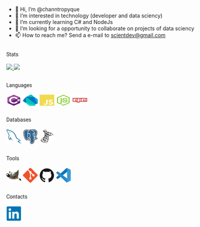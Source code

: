 - 👋 Hi, I’m @channtropyque
- 👀 I’m interested in technology (developer and data sciency)
- 🌱 I’m currently learning C# and NodeJs
- 💞️ I’m looking for a opportunity to collaborate on projects of data sciency
- 📫 How to reach me? Send a e-mail to scientdev@gmail.com

<!---
Channtropyque/Channtropyque is a ✨ special ✨ repository because its `README.md` (this file) appears on your GitHub profile.
You can click the Preview link to take a look at your changes.
--->
##
<div>
  <div style="font-family: Roboto, Arial">Stats</div><br>
  <a href="https://github.com/channtropyque">
  <img height="180em" src="https://github-readme-stats.vercel.app/api?username=channtropyque&show_icons=true&theme=merko&include_all_commits=true&count_private=true"/>
  <img height="180em" src="https://github-readme-stats.vercel.app/api/top-langs/?username=channtropyque&layout=compact&langs_count=7&theme=merko"/></a>
</div>

##
<div style="display: inline_block">
  <div style="font-family: Roboto, Arial">Languages</div><br>
  <img align="center" alt="Channtropyque-Csharp" height="30" width="40" src="https://raw.githubusercontent.com/devicons/devicon/master/icons/csharp/csharp-original.svg">
  <img align="center" alt="Channtropyque-Dart" height="30" width="40" src="https://github.com/devicons/devicon/blob/master/icons/dart/dart-original.svg">
  <img align="center" alt="Channtropyque-Js" height="30" width="40" src="https://raw.githubusercontent.com/devicons/devicon/master/icons/javascript/javascript-plain.svg">
  <img align="center" alt="Channtropyque-nodejs" height="30" width="40" src="https://github.com/devicons/devicon/blob/master/icons/nodejs/nodejs-original.svg">
  <img align="center" alt="Channtropyque-nodejs" height="30" width="40" src="https://github.com/devicons/devicon/blob/master/icons/npm/npm-original-wordmark.svg">
</div>

##
<div style="display: inline_block">
  <div style="font-family: Roboto, Arial">Databases</div><br>
  <img align="center" alt="channtropyque-mysql" heigt="30" width="40" src="https://github.com/devicons/devicon/blob/master/icons/mysql/mysql-original.svg"/>
  <img align="center" alt="channtropyque-postgresql" heigt="30" width="40" src="https://github.com/devicons/devicon/blob/master/icons/postgresql/postgresql-original.svg"/>
  <img align="center" alt="channtropyque-sqlserver" heigt="30" width="40" src="https://github.com/devicons/devicon/blob/master/icons/microsoftsqlserver/microsoftsqlserver-plain.svg"/>
</div>

##
<div style="display: inline_block">
  <div style="font-family: Roboto, Arial">Tools</div><br>
  <img align="center" alt="channtropyque-gimp" heigt="30" width="40" src="https://github.com/devicons/devicon/blob/master/icons/gimp/gimp-original.svg"/>
  <img align="center" alt="channtropyque-git" heigt="30" width="40" src="https://github.com/devicons/devicon/blob/master/icons/git/git-original.svg"/>
  <img align="center" alt="channtropyque-github" heigt="30" width="40" src="https://github.com/devicons/devicon/blob/master/icons/github/github-original.svg"/>
  <img align="center" alt="channtropyque-vscode" heigt="30" width="40" src="https://github.com/devicons/devicon/blob/master/icons/vscode/vscode-original.svg"/>
</div>

##
<div style="display: inline_block">
  <div style="font-family: Roboto, Arial">Contacts</div><br>  
  <a href="https://www.linkedin.com/in/channtropyque-pohnna-salgado-msc-18261314/">
  <img align="center" alt="channtropyque-linkedin" heigt="30" width="40" src="https://github.com/devicons/devicon/blob/master/icons/linkedin/linkedin-original.svg"/></a>
</div>
